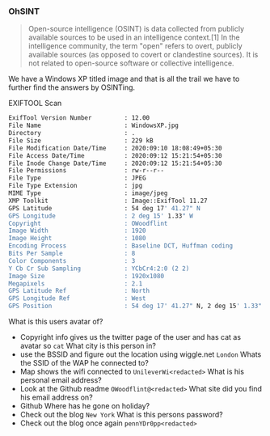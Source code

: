 ### OhSINT

>Open-source intelligence (OSINT) is data collected from publicly available sources to be used in an intelligence context.[1] In the intelligence community, the term "open" refers to overt, publicly available sources (as opposed to covert or clandestine sources). It is not related to open-source software or collective intelligence. 



We have a Windows XP titled image and that is all the trail we have to further find the answers by OSINTing.


EXIFTOOL Scan

```bash
ExifTool Version Number         : 12.00
File Name                       : WindowsXP.jpg
Directory                       : .
File Size                       : 229 kB
File Modification Date/Time     : 2020:09:10 18:08:49+05:30
File Access Date/Time           : 2020:09:12 15:21:54+05:30
File Inode Change Date/Time     : 2020:09:12 15:21:54+05:30
File Permissions                : rw-r--r--
File Type                       : JPEG
File Type Extension             : jpg
MIME Type                       : image/jpeg
XMP Toolkit                     : Image::ExifTool 11.27
GPS Latitude                    : 54 deg 17' 41.27" N
GPS Longitude                   : 2 deg 15' 1.33" W
Copyright                       : OWoodflint
Image Width                     : 1920
Image Height                    : 1080
Encoding Process                : Baseline DCT, Huffman coding
Bits Per Sample                 : 8
Color Components                : 3
Y Cb Cr Sub Sampling            : YCbCr4:2:0 (2 2)
Image Size                      : 1920x1080
Megapixels                      : 2.1
GPS Latitude Ref                : North
GPS Longitude Ref               : West
GPS Position                    : 54 deg 17' 41.27" N, 2 deg 15' 1.33" W
```



What is this users avatar of?
- Copyright info gives us the twitter page of the user and has cat as avatar so `cat`
What city is this person in?
- use the BSSID and figure out the location using wiggle.net `London`
Whats the SSID of the WAP he connected to?
- Map shows the wifi connected to `UnileverWi<redacted>`
What is his personal email address?
- Look at the Github readme `OWoodflint@<redacted>`
What site did you find his email address on?
- Github
Where has he gone on holiday?
- Check out the blog `New York`
What is this persons password?
- Check out the blog once again `pennYDr0pp<redacted>`

